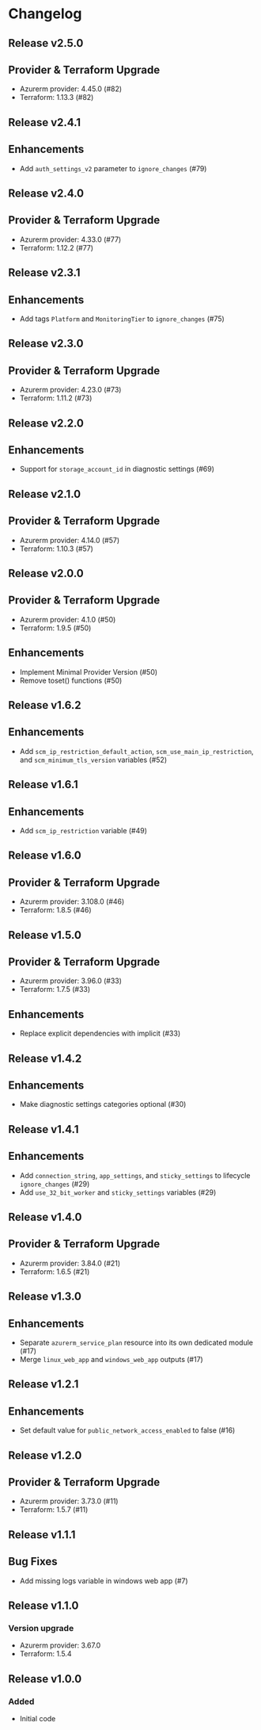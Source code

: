# Changelog

## Release v2.5.0

## Provider & Terraform Upgrade
- Azurerm provider: 4.45.0 (#82)
- Terraform: 1.13.3 (#82)
   
## Release v2.4.1

## Enhancements

- Add `auth_settings_v2` parameter to `ignore_changes` (#79)


   
## Release v2.4.0

## Provider & Terraform Upgrade
- Azurerm provider: 4.33.0 (#77)
- Terraform: 1.12.2 (#77)
   
## Release v2.3.1

## Enhancements

- Add tags `Platform` and `MonitoringTier` to `ignore_changes` (#75)


   
## Release v2.3.0

## Provider & Terraform Upgrade
- Azurerm provider: 4.23.0 (#73)
- Terraform: 1.11.2 (#73)
   
## Release v2.2.0

## Enhancements

- Support for `storage_account_id` in diagnostic settings (#69)


   
## Release v2.1.0

## Provider & Terraform Upgrade
- Azurerm provider: 4.14.0 (#57)
- Terraform: 1.10.3 (#57)
   
## Release v2.0.0

## Provider & Terraform Upgrade
- Azurerm provider: 4.1.0 (#50)
- Terraform: 1.9.5 (#50)
## Enhancements
- Implement Minimal Provider Version (#50)
- Remove toset() functions (#50)
   
## Release v1.6.2

## Enhancements

- Add `scm_ip_restriction_default_action`, `scm_use_main_ip_restriction`, and `scm_minimum_tls_version` variables (#52)


   
## Release v1.6.1

## Enhancements

- Add `scm_ip_restriction` variable (#49)


   
## Release v1.6.0

## Provider & Terraform Upgrade
- Azurerm provider: 3.108.0 (#46)
- Terraform: 1.8.5 (#46)
   
## Release v1.5.0

## Provider & Terraform Upgrade

- Azurerm provider: 3.96.0 (#33)
- Terraform: 1.7.5 (#33)

## Enhancements

- Replace explicit dependencies with implicit (#33)
   
## Release v1.4.2

## Enhancements

- Make diagnostic settings categories optional (#30)


   
## Release v1.4.1

## Enhancements

- Add `connection_string`, `app_settings`, and `sticky_settings` to lifecycle `ignore_changes` (#29)
- Add `use_32_bit_worker` and `sticky_settings` variables (#29)


   
## Release v1.4.0

## Provider & Terraform Upgrade
- Azurerm provider: 3.84.0 (#21)
- Terraform: 1.6.5 (#21)
   
## Release v1.3.0

## Enhancements

- Separate `azurerm_service_plan` resource into its own dedicated module (#17)
- Merge `linux_web_app` and `windows_web_app` outputs (#17)


   
## Release v1.2.1

## Enhancements

- Set default value for `public_network_access_enabled` to false (#16)


   
## Release v1.2.0

## Provider & Terraform Upgrade
- Azurerm provider: 3.73.0 (#11)
- Terraform: 1.5.7 (#11)


   
## Release v1.1.1

## Bug Fixes

- Add missing logs variable in windows web app (#7)



   
## Release v1.1.0

### Version upgrade
-	Azurerm provider: 3.67.0
-	Terraform: 1.5.4
   
## Release v1.0.0

### Added
- Initial code
   